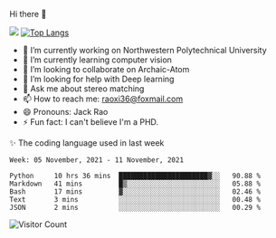 Hi there 👋

![](https://github-readme-stats.vercel.app/api?username=Raohaocheng)
[![Top Langs](https://github-readme-stats.vercel.app/api/top-langs/?username=Raohaocheng&layout=compact)](https://github.com/anuraghazra/github-readme-stats)

- 🔭 I’m currently working on Northwestern Polytechnical University
- 🌱 I’m currently learning computer vision
- 👯 I’m looking to collaborate on Archaic-Atom
- 🤔 I’m looking for help with Deep learning
- 💬 Ask me about stereo matching
- 📫 How to reach me: raoxi36@foxmail.com
- 😄 Pronouns: Jack Rao
- ⚡ Fun fact: I can't believe I'm a PHD.

✨ The coding language used in last week
<!--START_SECTION:waka-->
```text
Week: 05 November, 2021 - 11 November, 2021

Python     10 hrs 36 mins  ██████████████████████▓░░   90.88 % 
Markdown   41 mins         █▒░░░░░░░░░░░░░░░░░░░░░░░   05.88 % 
Bash       17 mins         ▓░░░░░░░░░░░░░░░░░░░░░░░░   02.46 % 
Text       3 mins          ░░░░░░░░░░░░░░░░░░░░░░░░░   00.48 % 
JSON       2 mins          ░░░░░░░░░░░░░░░░░░░░░░░░░   00.29 % 
```
<!--END_SECTION:waka-->

![Visitor Count](https://profile-counter.glitch.me/Raohaocheng/count.svg)
